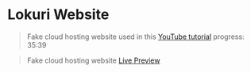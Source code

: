 # Lokuri Website

> Fake cloud hosting website used in this [YouTube tutorial](https://www.youtube.com/watch?v=p0bGHP-PXD4) progress: 35:39

> Fake cloud hosting website [Live Preview](https://zen-carson-c10c9f.netlify.app)